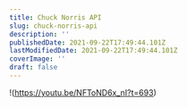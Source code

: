 ```yaml
---
title: Chuck Norris API
slug: chuck-norris-api
description: ''
publishedDate: 2021-09-22T17:49:44.101Z
lastModifiedDate: 2021-09-22T17:49:44.101Z
coverImage: ''
draft: false
---
```


!(https://youtu.be/NFToND6x_nI?t=693)
